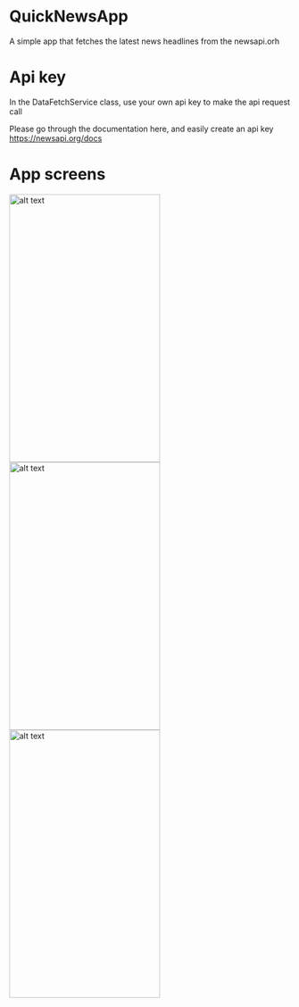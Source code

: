 # QuickNewsApp
A simple app that fetches the latest news headlines from the newsapi.orh

# Api key
In the DataFetchService class, use your own api key to make the api request call

Please go through the documentation here, and easily create an api key
https://newsapi.org/docs


# App screens

<img src="https://user-images.githubusercontent.com/48474590/58441520-e84f8300-80e2-11e9-838c-c432a32f5e1d.png" alt="alt text" width="270" height="480">

<img src="https://user-images.githubusercontent.com/48474590/58441526-f00f2780-80e2-11e9-9f31-39d5cdf737f1.png" alt="alt text" width="270" height="480">

<img src="https://user-images.githubusercontent.com/48474590/58441528-f4d3db80-80e2-11e9-8ccb-3d66dc72c82b.png" alt="alt text" width="270" height="480">
